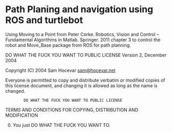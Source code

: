 # Path Planing and navigation using ROS and turtlebot

Using Moving to a Point from Peter Corke. Robotics, Vision and Control – Fundamental Algorithms in
Matlab. Springer. 2011 chapter 3 to control the robot and Move_Base package from ROS for path planning.

DO WHAT THE FUCK YOU WANT TO PUBLIC LICENSE 
                    Version 2, December 2004 

 Copyright (C) 2004 Sam Hocevar <sam@hocevar.net> 

 Everyone is permitted to copy and distribute verbatim or modified 
 copies of this license document, and changing it is allowed as long 
 as the name is changed. 

            DO WHAT THE FUCK YOU WANT TO PUBLIC LICENSE 
   TERMS AND CONDITIONS FOR COPYING, DISTRIBUTION AND MODIFICATION 

  0. You just DO WHAT THE FUCK YOU WANT TO.


